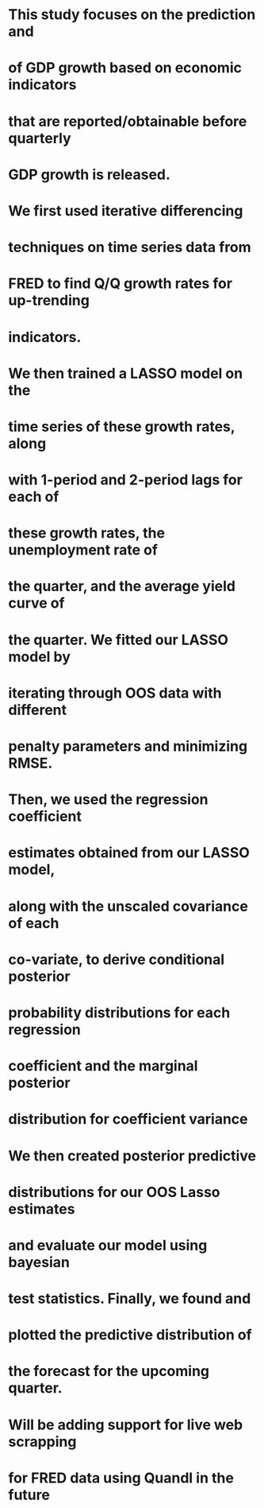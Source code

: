 # This study focuses on the prediction and
# of GDP growth based on economic indicators
# that are reported/obtainable before quarterly
# GDP growth is released.

# We first used iterative differencing
# techniques on time series data from
# FRED to find Q/Q growth rates for up-trending 
# indicators. 
# We then trained a LASSO model on the
# time series of these growth rates, along
# with 1-period and 2-period lags for each of
# these growth rates, the unemployment rate of
# the quarter, and the average yield curve of
# the quarter. We fitted our LASSO model by
# iterating through OOS data with different
# penalty parameters and minimizing RMSE.

# Then, we used the regression coefficient
# estimates obtained from our LASSO model,
# along with the unscaled covariance of each 
# co-variate, to derive conditional posterior 
# probability distributions for each regression
# coefficient and the marginal posterior
# distribution for coefficient variance

# We then created posterior predictive
# distributions for our OOS Lasso estimates
# and evaluate our model using bayesian
# test statistics. Finally, we found and 
# plotted the predictive distribution of 
# the forecast for the upcoming quarter.

# Will be adding support for live web scrapping
# for FRED data using Quandl in the future
